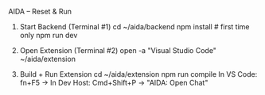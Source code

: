 AIDA – Reset & Run

1) Start Backend (Terminal #1)
cd ~/aida/backend
npm install   # first time only
npm run dev

2) Open Extension (Terminal #2)
open -a "Visual Studio Code" ~/aida/extension

3) Build + Run Extension
cd ~/aida/extension
npm run compile
In VS Code: fn+F5 → In Dev Host: Cmd+Shift+P → "AIDA: Open Chat"

